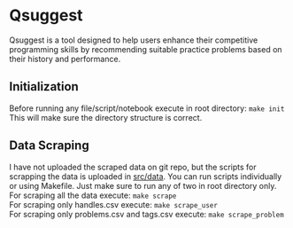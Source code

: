 # **Qsuggest**  
Qsuggest is a tool designed to help users enhance their competitive programming skills by recommending suitable practice problems based on their history and performance.  

## **Initialization**
Before running any file/script/notebook execute in root directory: `make init`  
This will make sure the directory structure is correct.

## **Data Scraping**  
I have not uploaded the scraped data on git repo, but the scripts for scrapping the data is uploaded in [src/data](src/data/). You can run scripts individually or using Makefile. Just make sure to run any of two in root directory only.  
For scraping all the data execute:  `make scrape`  
For scraping only handles.csv execute: `make scrape_user`  
For scraping only problems.csv and tags.csv execute: `make scrape_problem`